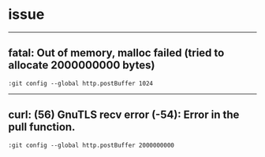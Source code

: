 # issue

****
fatal: Out of memory, malloc failed (tried to allocate 2000000000 bytes)
--
    :git config --global http.postBuffer 1024
    
****
curl: (56) GnuTLS recv error (-54): Error in the pull function.
--
    :git config --global http.postBuffer 2000000000
